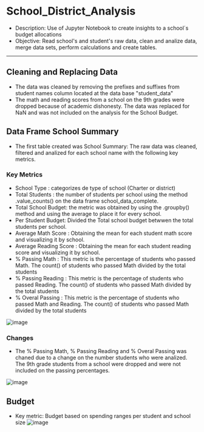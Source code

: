 # School_District_Analysis
* Description: Use of Jupyter Notebook to create insights to a school´s budget allocations
* Objective: Read school's and student's raw data, clean and analize data, merge data sets, perform calculations and create tables.
---
## Cleaning and Replacing Data
* The data was cleaned by removing the prefixes and suffixes from student names column located at the data base "student_data"
* The math and reading scores from a school on the 9th grades were dropped because of academic dishonesty. The data was replaced for NaN and was not included on the analysis for the School Budget.
## Data Frame School Summary
* The first table created was School Summary:
The raw data was cleaned, filtered and analized for each school name with the following key      metrics.
### Key Metrics
* School Type : categorizes de type of school (Charter or district)
* Total Students : the number of students per school using the method .value_counts() on the data frame school_data_complete.
* Total School Budget: the metric was obtained by using the .groupby() method and using the average to place it for every school.
* Per Student Budget: Divided the Total school budget betwwen the total students per school.
* Average Math Score : Obtaining the mean for each student math score and visualizing it by school.
* Average Reading Score : Obtaining the mean for each student reading score and visualizing it by school.
* % Passing Math : This metric is the percentage of students who passed Math. 
The count() of students who passed Math divided by the total students
* % Passing Reading : This metric is the percentage of students who passed Reading.
The count() of students who passed Math divided by the total students
* % Overal Passing : This metric is the percentage of students who passed Math and Reading. 
The count() of students who passed Math divided by the total students

![image](https://user-images.githubusercontent.com/85810058/126104570-11338c1d-f633-4bb4-9da5-8b2c62d0e763.png)


### Changes 
* The % Passing Math, % Passing Reading and % Overal Passing was chaned due to a change on the number students who were analized. The 9th grade students from a school were dropped and were not included on the passing percentages.

![image](https://user-images.githubusercontent.com/85810058/126104478-2fb39c76-ee1f-4b9e-94e8-5ac31aa69d23.png)

## Budget 
* Key metric: Budget based on spending ranges per student and school size
![image](https://user-images.githubusercontent.com/85810058/126104652-a9ce4339-cbb3-453d-81a5-02ee33e5f7ed.png)


